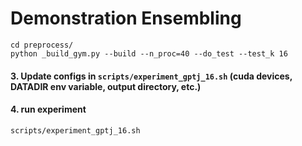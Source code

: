 # Demonstration Ensembling


```
cd preprocess/
python _build_gym.py --build --n_proc=40 --do_test --test_k 16
```

#### 3. Update configs in `scripts/experiment_gptj_16.sh` (cuda devices, DATADIR env variable, output directory, etc.)


#### 4. run experiment

```
scripts/experiment_gptj_16.sh
```

